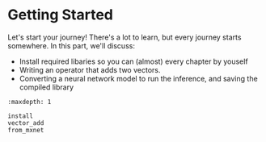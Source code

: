 # Getting Started

Let's start your journey! There's a lot to learn, but every journey starts
somewhere. In this part, we'll discuss:

- Install required libaries so you can (almost) every chapter by youself
- Writing an operator that adds two vectors.
- Converting a neural network model to run the inference, and saving the
  compiled library

```toc
:maxdepth: 1

install
vector_add
from_mxnet
```
